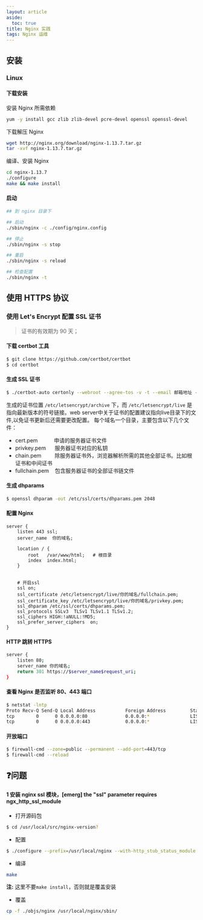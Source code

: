 ```yaml
---
layout: article
aside:
  toc: true
title: Nginx 实践
tags: Nginx 运维
---
```




## 安装

### Linux
#### 下载安装
安装 Nginx 所需依赖
```bash
yum -y install gcc zlib zlib-devel pcre-devel openssl openssl-devel
```
下载解压 Nginx
```bash
wget http://nginx.org/download/nginx-1.13.7.tar.gz
tar -xvf nginx-1.13.7.tar.gz
```
编译、安装 Nginx
```bash
cd nginx-1.13.7
./configure
make && make install
```
#### 启动
```bash
## 到 nginx 目录下

## 启动
./sbin/nginx -c ./config/nginx.config

## 停止
./sbin/nginx -s stop

## 重启
./sbin/nginx -s reload

## 检查配置
./sbin/nginx -t
```


## 使用 HTTPS 协议
### 使用 Let's Encrypt 配置 SSL 证书
> 证书的有效期为 90 天；



#### 下载 certbot 工具
```bash
$ git clone https://github.com/certbot/certbot
$ cd certbot
```
#### 生成 SSL 证书
```bash
$ ./certbot-auto certonly --webroot --agree-tos -v -t --email 邮箱地址 -w 网站根目录 -d 网站域名
```
生成的证书位置 `/etc/letsencrypt/archive` 下，而 `/etc/letsencrypt/live` 是指向最新版本的符号链接。web server中关于证书的配置建议指向live目录下的文件,以免证书更新后还需要更改配置。
每个域名一个目录，主要包含以下几个文件：

- cert.pem           申请的服务器证书文件
- privkey.pem      服务器证书对应的私钥
- chain.pem         除服务器证书外，浏览器解析所需的其他全部证书。比如根证书和中间证书
- fullchain.pem    包含服务器证书的全部证书链文件
#### 生成 dhparams
```bash
$ openssl dhparam -out /etc/ssl/certs/dhparams.pem 2048
```
#### 配置 Nginx
```
server {
    listen 443 ssl;
    server_name  你的域名;

    location / {
        root   /var/www/html;   # 根目录
        index  index.html;
    }

   
   	# 开启ssl
    ssl on; 
    ssl_certificate /etc/letsencrypt/live/你的域名/fullchain.pem;
    ssl_certificate_key /etc/letsencrypt/live/你的域名/privkey.pem;
    ssl_dhparam /etc/ssl/certs/dhparams.pem;
    ssl_protocols SSLv3  TLSv1 TLSv1.1 TLSv1.2;
    ssl_ciphers HIGH:!aNULL:!MD5;
    ssl_prefer_server_ciphers  on;
}
```
#### HTTP 跳转 HTTPS
```bash
server {
    listen 80;
    server_name 你的域名;
    return 301 https://$server_name$request_uri; 
}
```
#### 查看 Nginx 是否监听 80、443 端口
```bash
$ netstat -lntp
Proto Recv-Q Send-Q Local Address           Foreign Address         State       PID/Program name
tcp        0      0 0.0.0.0:80              0.0.0.0:*               LISTEN      16322/nginx: master
tcp        0      0 0.0.0.0:443             0.0.0.0:*               LISTEN      16322/nginx: master
```
#### 开放端口
```bash
$ firewall-cmd --zone=public --permanent --add-port=443/tcp
$ firewall-cmd --reload
```
## ❓问题
#### 1 安装 nginx ssl 模块，[emerg] the "ssl" parameter requires ngx_http_ssl_module

- 打开源码包
```bash
$ cd /usr/local/src/nginx-version?
```

- 配置
```bash
$ ./configure --prefix=/usr/local/nginx --with-http_stub_status_module --with-http_ssl_module
```

- 编译
```bash
make
```
**注:** 这里不要`make install`，否则就是覆盖安装

- 覆盖
```bash
cp -f ./objs/nginx /usr/local/nginx/sbin/
```


